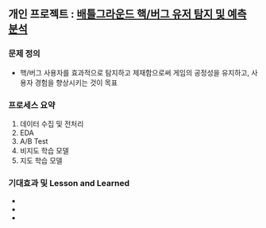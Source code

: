 ## 개인 프로젝트 : [배틀그라운드 핵/버그 유저 탐지 및 예측 분석](./Personal_Project)

### 문제 정의
- 핵/버그 사용자를 효과적으로 탐지하고 제재함으로써 게임의 공정성을 유지하고, 사용자 경험을 향상시키는 것이 목표

### 프로세스 요약
1. 데이터 수집 및 전처리
2. EDA
3. A/B Test
4. 비지도 학습 모델
5. 지도 학습 모델

### 기대효과 및 Lesson and Learned
-
-
-
